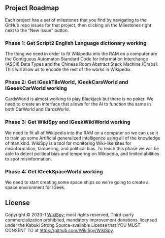 ## Project Roadmap

Each project has a set of milestones that you find by navigating to the GitHub repo issues for that project, then clicking on the Milestones right next to the "New Issue" button.

### Phase 1: Get Script2 English Language dictionary working

The thing we need in order to fit Wikipedia into the RAM on a computer are the Contiguous Automaton Standard Code for Information Interchange (ASCII) Data Types and the Chinese Room Abstract Stack Machine (Crabs). This will allow us to encode the rest of the works in Wikipedia.

### Phase 2: Get IGeekTileWorld, IGeekCarsWorld and IGeeekCarWorld working

CardsWorld is almost working to play Blackjack but there is no poker. We need to create an interface that allows for the AI to function the same in both CarWorld and CardsWorld.

### Phase 3: Get WikiSpy and IGeekWikiWorld working

We need to fit all of Wikipedia into the RAM on a computer so we can use it to train up some Artificial generalized intelligence using all of the knowledge of man kind. WikiSpy is a tool for monitoring Wiki-like sites for misinformation, tampering, and political bias. To reach this phase we will be able to detect political bias and tempering on Wikipedia, and limited abilities to spot misinformation.

### Phase 4: Get IGeekSpaceWorld working

We need to start creating some space ships so we're going to create a space environment for IGeek.

## License

Copyright © 2020-1 [WikiSpy](https://wikispy.us); most rights reserved, Third-party commercialization prohibited, mandatory improvement donations, licensed under the Kabuki Strong Source-available License that YOU MUST CONSENT TO at <https://github.com/WikiSpy/WikiSpy>.
